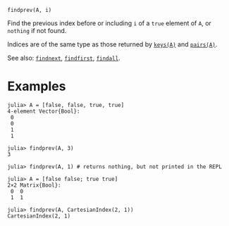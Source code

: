 ```
findprev(A, i)
```

Find the previous index before or including `i` of a `true` element of `A`, or `nothing` if not found.

Indices are of the same type as those returned by [`keys(A)`](@ref) and [`pairs(A)`](@ref).

See also: [`findnext`](@ref), [`findfirst`](@ref), [`findall`](@ref).

# Examples

```jldoctest
julia> A = [false, false, true, true]
4-element Vector{Bool}:
 0
 0
 1
 1

julia> findprev(A, 3)
3

julia> findprev(A, 1) # returns nothing, but not printed in the REPL

julia> A = [false false; true true]
2×2 Matrix{Bool}:
 0  0
 1  1

julia> findprev(A, CartesianIndex(2, 1))
CartesianIndex(2, 1)
```
